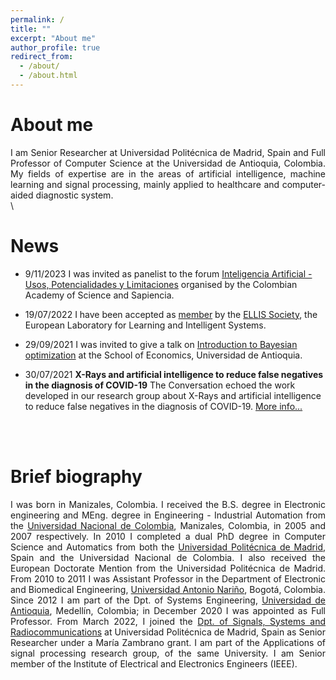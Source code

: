 ```yaml
---
permalink: /
title: ""
excerpt: "About me"
author_profile: true
redirect_from: 
  - /about/
  - /about.html
---
```




About me
======

<div style="text-align: justify">I am Senior Researcher at Universidad Politécnica de Madrid, Spain and Full Professor of Computer Science at the Universidad de Antioquia, Colombia. My fields of expertise are in the areas of artificial intelligence, machine learning and signal processing, mainly applied to healthcare and computer-aided diagnostic system.</div>   
\
&nbsp;

News
======

- 9/11/2023 I was invited as panelist to the forum [Inteligencia Artificial - Usos, Potencialidades y Limitaciones](https://www.youtube.com/watch?v=tZoL6kaTqKA) organised by the Colombian Academy of Science and Sapiencia.

- 19/07/2022 I have been accepted as [member](https://ellis.eu/members) by the [ELLIS Society](https://ellis.eu/), the European Laboratory for Learning and Intelligent Systems.

- 29/09/2021 I was invited to give a talk on [Introduction to Bayesian optimization](https://es-la.facebook.com/CienciasEconomicasUdeA/videos/4184039641719094/) at the School of Economics, Universidad de Antioquia.

- 30/07/2021 **X-Rays and artificial intelligence to reduce false negatives in the diagnosis of COVID-19**
The Conversation echoed the work developed in our research group about X-Rays and artificial intelligence to reduce false negatives in the diagnosis of COVID-19. [More info...](https://theconversation.com/rayos-x-e-inteligencia-artificial-para-evitar-falsos-negativos-en-el-diagnostico-de-la-covid-19-154282)

\
&nbsp;

Brief biography
======

<div style="text-align: justify">I was born in Manizales, Colombia. I received the B.S. degree in Electronic engineering and MEng. degree in Engineering - Industrial Automation from the <a href="https://unal.edu.co/" target="_blank">Universidad Nacional de Colombia</a>, Manizales, Colombia, in 2005 and 2007 respectively. In 2010 I completed a dual PhD degree in Computer Science and Automatics from both the <a href="https://www.upm.es/" target="_blank">Universidad Politécnica de Madrid</a>, Spain and the Universidad Nacional de Colombia. I also received the European Doctorate Mention from the Universidad Politécnica de Madrid. From 2010 to 2011 I was Assistant Professor in the Department of Electronic and Biomedical Engineering, <a href="https://www.uan.edu.co/" target="_blank">Universidad Antonio Nariño</a>, Bogotá, Colombia. Since 2012 I am part of the Dpt. of Systems Engineering, <a href="https://www.udea.edu.co" target="_blank">Universidad de Antioquia</a>, Medellín, Colombia; in December 2020 I was appointed as Full Professor. From March 2022, I joined the <a href="https://ssr.upm.es/" target="_blank">Dpt. of Signals, Systems and Radiocommunications</a> at Universidad Politécnica de Madrid, Spain as Senior Researcher under a María Zambrano grant. I am part of the Applications of signal processing research group, of the same University. I am Senior member of the Institute of Electrical and Electronics Engineers (IEEE).</div>


